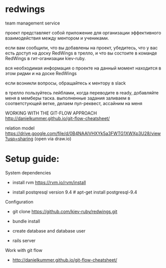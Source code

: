 # redwings
team management service

проект представляет собой приложение для организации эффективного взаимодействия между ментором и учениками.

если вам сообщили, что вы добавлены на проект, убедитесь, что у вас есть доступ на доску RedWings в трелло, и что вы состоите в команде RedWings в гит-оганизации kiev-ruby.

вся необходимая информация о проекте на данный момент находится в этом ридми и на доске RedWings

если возникли вопросы, обращайтесь к ментору в slack


в трелло пользуйтесь лейблами, когда переводите в ready, добавляйте меня в мемберы таска.
выполненные задания заливаем в соответстующей ветке, делаем пул-реквест, ассайним на меня

WORKING WITH THE GIT-FLOW APPROACH http://danielkummer.github.io/git-flow-cheatsheet/

relation model
https://drive.google.com/file/d/0B4NAAlVHXYk5a3FWTG1XWXp3U28/view?usp=sharing (open via draw.io)



# Setup guide:

System dependencies

* install rvm https://rvm.io/rvm/install

* install postqresql version 9.4  # apt-get install postgresql-9.4

Configuration

* git clone https://github.com/kiev-ruby/redwings.git 

* bundle install

* create database and database user

* rails server

Work with git flow 

* http://danielkummer.github.io/git-flow-cheatsheet/

